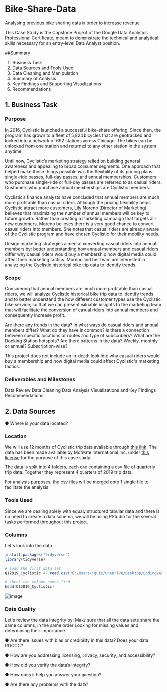 # Bike-Share-Data
Analysing previous bike sharing data in order to increase revenue

This Case Study is the Capstone Project of the Google Data Analytics Professional Certificate, meant to demonstrate the technical and analytical skills necessary for an entry-level Data Analyst position.

##Summary

1. Business Task
2. Data Sources and Tools Used
3. Data Cleaning and Manipulation
4. Summary of Analysis
5. Key Findings and Supporting Visualizations
6. Recommendations

  
## 1. Business Task

### Purpose

In 2016, Cyclistic launched a successful bike-share offering. Since then, the program has grown to a fleet of 5,824 bicycles that are geotracked and locked into a network of 692 stations across Chicago. The bikes can be unlocked from one station and returned to any other station in the system anytime.

Until now, Cyclistic’s marketing strategy relied on building general awareness and appealing to broad consumer segments. One approach that helped make these things possible was the flexibility of its pricing plans: single-ride passes, full-day passes, and annual memberships. Customers who purchase single-ride or full-day passes are referred to as casual riders. Customers who purchase annual memberships are Cyclistic members.

Cyclistic’s finance analysts have concluded that annual members are much more profitable than casual riders. Although the pricing flexibility helps Cyclistic attract more customers, Lily Moreno (Director of Marketing) believes that maximizing the number of annual members will be key to future growth. Rather than creating a marketing campaign that targets all-new customers, Moreno believes there is a very good chance to convert casual riders into members. She notes that casual riders are already aware of the Cyclistic program and have chosen Cyclistic for their mobility needs.

Design marketing strategies aimed at converting casual riders into annual members by: 
  better understanding how annual members and casual riders differ
  why casual riders would buy a membership
  how digital media could affect their marketing tactics. Moreno and her team are interested in analyzing the Cyclistic historical bike trip data to identify trends.

### Scope

Considering that annual members are much more profitable than casual riders, we will analyze Cyclistic historical bike trip data to identify trends and to better understand the how different customer types use the Cyclistic bike service, so that we can present valuable insights to the marketing team that will facilitate the conversion of casual riders into annual members and consequently increase profit.

Are there any trends in the data?
In what ways do casual riders and annual members differ? What do they have in common?
Is there a connection between specific locations or routes and type of subscribers?
What are the Docking Station hotspots?
Are there patterns in the data? Weekly, monthly or annual? Subscription-wise?

This project does not include an in-depth look into why casual riders would buy a membership and how digital media could affect Cyclistic's marketing tactics.

### Deliverables and Milestones

Data Review
Data Cleaning
Data Analysis
Visualizations and Key Findings
Recommendations

## 2. Data Sources

● Where is your data located?

### Location

We will use 12 months of Cyclistic trip data available through [this link](https://divvy-tripdata.s3.amazonaws.com/index.html). The data has been made available by Motivate International Inc. under [this license](https://www.divvybikes.com/data-license-agreement) for the purpose of this case study.

The data is split into 4 folders, each one containing a csv file of quarterly trip data. Together they represent 4 quarters of 2019 trip data.

For analysis purposes, the csv files will be merged onto 1 single file to facilitate the analysis

### Tools Used

Since we are dealing solely with equaly structured tabular data and there is no need to create a data schema, we will be using RStudio for the several tasks performed throughout this project.

### Columns

Let's look into the data
```R
install.packages("tidyverse")
library(tidyverse)

# load the first data set 
Q12019_Cyclistic <- read.csv("C:/Users/jguic/OneDrive/Desktop/Coding/Google Capstone/Case Study 1 - Cyclistic/Raw Data/Divvy_Trips_2019_Q1/Divvy_Trips_2019_Q1.csv")

# check the column names find
head(Q12019_Cyclistic)
```
![image](https://user-images.githubusercontent.com/78386715/134204550-28fd686b-0f91-41ce-b209-b68023015108.png)




### Data Quality

Let's review the data integrity by:
Make sure that all the data sets share the same columns, in the same order
Looking for missing values and determining their importance

● Are there issues with bias or credibility in this data? Does your data ROCCC? 

● How are you addressing licensing, privacy, security, and accessibility? 

● How did you verify the data’s integrity? 

● How does it help you answer your question? 

● Are there any problems with the data?
